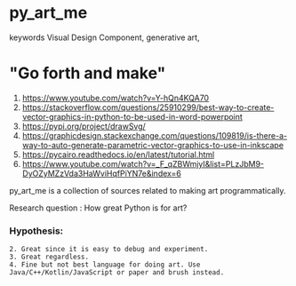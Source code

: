 # py_art_me

keywords Visual Design Component, generative art, 


# "Go forth and make"
1. <https://www.youtube.com/watch?v=Y-hQn4KQA70>
2. <https://stackoverflow.com/questions/25910299/best-way-to-create-vector-graphics-in-python-to-be-used-in-word-powerpoint>
3. <https://pypi.org/project/drawSvg/>
4. <https://graphicdesign.stackexchange.com/questions/109819/is-there-a-way-to-auto-generate-parametric-vector-graphics-to-use-in-inkscape>
5. <https://pycairo.readthedocs.io/en/latest/tutorial.html>
6. <https://www.youtube.com/watch?v=_F_qZBWmjyI&list=PLzJbM9-DyOZyMZzVda3HaWviHqfPiYN7e&index=6>


py_art_me is a collection of sources related to making art programmatically. 

Research question : How great Python is for art?

### Hypothesis: 
```1. Great if you newbie or/and cannot code in another language. 
2. Great since it is easy to debug and experiment.
3. Great regardless. 
4. Fine but not best language for doing art. Use Java/C++/Kotlin/JavaScript or paper and brush instead. 
```

